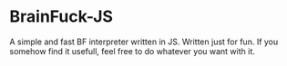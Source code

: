 # BrainFuck-JS

A simple and fast BF interpreter written in JS.
Written just for fun. If you somehow find it usefull, feel free to do whatever you want with it.
